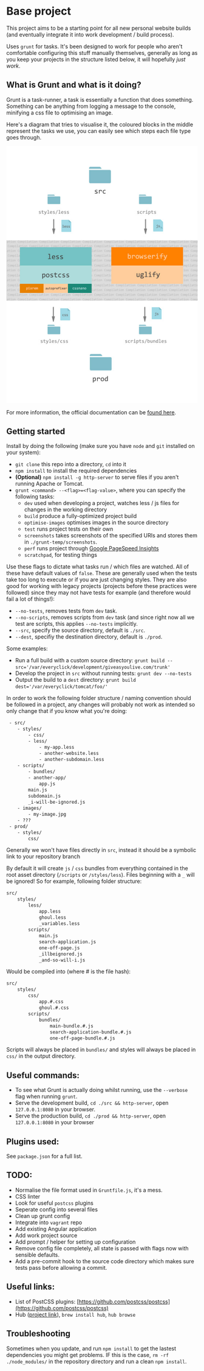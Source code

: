 Base project
===

This project aims to be a starting point for all new personal website builds (and eventually integrate it into work development / build process).

Uses `grunt` for tasks. It's been designed to work for people who aren't comfortable configuring this stuff manually themselves, generally as long as you keep your projects in the structure listed below, it will hopefully *just work*.

What is Grunt and what is it doing?
---

Grunt is a task-runner, a task is essentially a function that does something. Something can be anything from logging a message to the console, minifying a css file to optimising an image.

Here's a diagram that tries to visualise it, the coloured blocks in the middle represent the tasks we use, you can easily see which steps each file type goes through.

![Alt text](diagram.jpg?raw=true "title")

For more information, the official documentation can be [found here](http://gruntjs.com/).


Getting started
---

Install by doing the following (make sure you have `node` and `git` installed on your system):
- `git clone` this repo into a directory, `cd` into it
- `npm install` to install the required dependencies
- **(Optional)** `npm install -g http-server` to serve files if you aren't running Apache or Tomcat.
- `grunt <command> --<flag>=<flag-value>`, where you can specify the following tasks:
	- `dev` used when developing a project, watches less / js files for changes in the working directory
	- `build` produce a fully-optimized project build
	- `optimise-images` optimises images in the source directory
	- `test` runs project tests on their own
	- `screenshots` takes screenshots of the specified URIs and stores them in `./grunt-temp/screenshots`.
	- `perf` runs project through [Google PageSpeed Insights](https://developers.google.com/speed/pagespeed/insights/)
	- `scratchpad`, for testing things
	
Use these flags to dictate what tasks run / which files are watched. All of these have default values of `false`. These are generally used when the tests take too long to execute or if you are just changing styles. They are also good for working with legacy projects (projects before these practices were followed) since they may not have tests for example (and therefore would fail a lot of things!):

- `--no-tests`, removes tests from `dev` task.
- `--no-scripts`, removes scripts from `dev` task (and since right now all we test are scripts, this applies `--no-tests` implicitly.
- `--src`, specify the source directory, default is `./src`.
- `--dest`, specifiy the destination directory, default is `./prod`.

Some examples:

- Run a full build with a custom source directory: `grunt build --src='/var/everyclick/development/giveasyoulive.com/trunk'`
- Develop the project in `src` without running tests: `grunt dev --no-tests`
- Output the build to a `dest` directory: `grunt build dest='/var/everyclick/tomcat/foo/'`


In order to work the following folder structure / naming convention should be followed in a project, any changes will probably not work as intended so only change that if you know what you're doing: 

     - src/
     	- styles/
     		- css/
     		- less/
     			- my-app.less
     			- another-website.less
     			- another-subdomain.less
     	- scripts/
     		- bundles/
     		- another-app/
     			app.js
     		main.js
     		subdomain.js
     		_i-will-be-ignored.js
     	- images/
     		- my-image.jpg
     	- ???
     - prod/
     	- styles/
     		css/
     		
Generally we won't have files directly in `src`, instead it should be a symbolic link to your repository branch

By default it will create `js` / `css` bundles from everything contained in the root asset directory (`/scripts` or `/styles/less`). Files beginning with a `_` will be ignored! So for example, following folder structure:

	src/
		styles/
			less/
				app.less
				ghoul.less
				_variables.less
			scripts/
				main.js
				search-application.js
				one-off-page.js
				_illbeignored.js
				_and-so-will-i.js				
				
Would be compiled into (where # is the file hash):

	src/
		styles/	
			css/
				app.#.css
				ghoul.#.css
			scripts/
				bundles/
					main-bundle.#.js
					search-application-bundle.#.js
					one-off-page-bundle.#.js
				
Scripts will always be placed in `bundles/` and styles will always be placed in `css/` in the output directory.

Useful commands:
---

- To see what Grunt is actually doing whilst running, use the `--verbose` flag when running `grunt`.
- Serve the development build, `cd ./src && http-server`, open `127.0.0.1:8080` in your browser.
- Serve the production build, `cd ./prod && http-server`, open `127.0.0.1:8080` in your browser

Plugins used:
---

See `package.json` for a full list.

TODO:
---
- Normalise the file format used in `Gruntfile.js`, it's a mess.
- CSS linter
- Look for useful `postcss` plugins
- Seperate config into several files
- Clean up grunt config
- Integrate into `vagrant` repo
- Add existing Angular application
- Add work project source
- Add prompt / helper for setting up configuration
- Remove config file completely, all state is passed with flags now with sensible defaults.
- Add a pre-commit hook to the source code directory which makes sure tests pass before allowing a commit.

Useful links:
---

- List of PostCSS plugins: [https://github.com/postcss/postcss](https://github.com/postcss/postcss)
- Hub ([project link](https://hub.github.com/)), `brew install hub`, `hub browse`

Troubleshooting
---

Sometimes when you update, and run `npm install` to get the lastest dependencies you might get problems. IF this is the case, `rm -rf ./node_modules/` in the repository directory and run a clean `npm install`.
